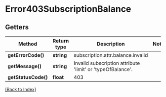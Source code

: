 # Error403SubscriptionBalance

## Getters

Method | Return type | Description | Notes
------------ | ------------- | ------------- | -------------
**getErrorCode()** | **string** | subscription.attr.balance.invalid |
**getMessage()** | **string** | Invalid subscription attribute 'limit' or 'typeOfBalance'. |
**getStatusCode()** | **float** | 403 |

[[Back to Index]](../index.md)
